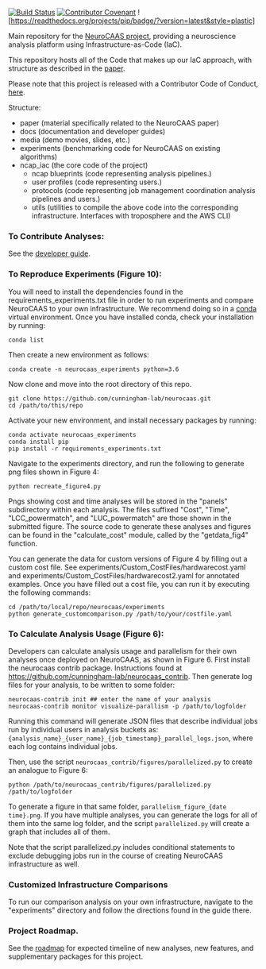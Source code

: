 [![Build Status](https://travis-ci.com/cunningham-lab/neurocaas.svg?branch=master)](https://travis-ci.com/cunningham-lab/neurocaas)
[![Contributor Covenant](https://img.shields.io/badge/Contributor%20Covenant-v2.0%20adopted-ff69b4.svg)](code_of_conduct.md)
![https://readthedocs.org/projects/pip/badge/?version=latest&style=plastic]

Main repository for the [NeuroCAAS project](http://www.neurocaas.org), providing a neuroscience analysis platform using Infrastructure-as-Code (IaC).

This repository hosts all of the Code that makes up our IaC approach, with structure as described in the [paper](https://www.biorxiv.org/content/10.1101/2020.06.11.146746v1).

Please note that this project is released with a Contributor Code of Conduct, [here](ContributorCovenant.md).

Structure: 
- paper (material specifically related to the NeuroCAAS paper)
- docs (documentation and developer guides)
- media (demo movies, slides, etc.)
- experiments (benchmarking code for NeuroCAAS on existing algorithms)
- ncap_iac (the core code of the project)
    - ncap blueprints (code representing analysis pipelines.)
    - user profiles (code representing users.)
    - protocols (code representing job management coordination analysis pipelines and users.)
    - utils (utilities to compile the above code into the corresponding infrastructure. Interfaces with troposphere and the AWS CLI)

### To Contribute Analyses: 
See the [developer guide](https://neurocaas.readthedocs.io/en/latest/index.html).

### To Reproduce Experiments (Figure 10): 
You will need to install the dependencies found in the requirements_experiments.txt file in order to run experiments and compare NeuroCAAS to your own infrastructure. We recommend doing so in a [conda](https://www.anaconda.com) virtual environment. Once you have installed conda, check your installation by running:

```
conda list
```

Then create a new environment as follows: 

```
conda create -n neurocaas_experiments python=3.6
```

Now clone and move into the root directory of this repo. 

```
git clone https://github.com/cunningham-lab/neurocaas.git
cd /path/to/this/repo
```

Activate your new environment, and install necessary packages by running: 

```
conda activate neurocaas_experiments
conda install pip
pip install -r requirements_experiments.txt
```

Navigate to the experiments directory, and run the following to generate png files shown in Figure 4: 

```
python recreate_figure4.py
```

Pngs showing cost and time analyses will be stored in the "panels" subdirectory within each analysis. The files suffixed "Cost", "Time", "LCC_powermatch", and "LUC_powermatch" are those shown in the submitted figure. 
The source code to generate these analyses and figures can be found in the "calculate_cost" module, called by the "getdata_fig4" function.

You can generate the data for custom versions of Figure 4 by filling out a custom cost file. See experiments/Custom_CostFiles/hardwarecost.yaml and experiments/Custom_CostFiles/hardwarecost2.yaml for annotated examples. 
Once you have filled out a cost file, you can run it by executing the following commands: 

```
cd /path/to/local/repo/neurocaas/experiments
python generate_customcomparison.py /path/to/your/costfile.yaml
```

### To Calculate Analysis Usage (Figure 6): 
Developers can calculate analysis usage and parallelism for their own analyses once deployed on NeuroCAAS, as shown in Figure 6. 
First install the neurocaas contrib package. Instructions found at https://github.com/cunningham-lab/neurocaas_contrib. 
Then generate log files for your analysis, to be written to some folder: 

```
neurocaas-contrib init ## enter the name of your analysis
neurocaas-contrib monitor visualize-parallism -p /path/to/logfolder
```

Running this command will generate JSON files that describe individual jobs run by individual users in analysis buckets as: 
`{analysis_name}_{user_name}_{job_timestamp}_parallel_logs.json`, where each log contains individual jobs. 

Then, use the script `neurocaas_contrib/figures/parallelized.py` to create an analogue to Figure 6: 

```
python /path/to/neurocaas_contrib/figures/parallelized.py /path/to/logfolder
```
To generate a figure in that same folder, `parallelism_figure_{date time}.png`. If you have multiple analyses, you can generate the logs for all of them into the same log folder, and the script `parallelized.py` will create a graph that includes all of them. 

Note that the script parallelized.py includes conditional statements to exclude debugging jobs run in the course of creating NeuroCAAS infrastructure as well. 

### Customized Infrastructure Comparisons
To run our comparison analysis on your own infrastructure, navigate to the "experiments" directory and follow the directions found in the guide there. 

### Project Roadmap.
See the [roadmap](Project_Roadmap.md) for expected timeline of new analyses, new features, and supplementary packages for this project. 

